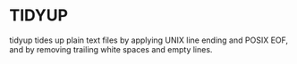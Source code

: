 # TIDYUP

tidyup tides up plain text files by applying UNIX line ending and POSIX EOF, and by removing trailing white spaces and empty lines.

